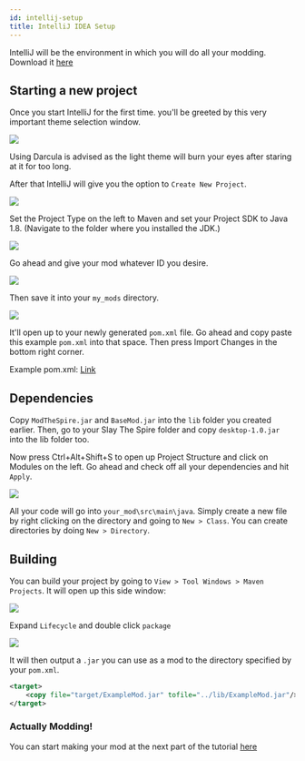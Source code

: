 ```yaml
---
id: intellij-setup
title: IntelliJ IDEA Setup
---
```


IntelliJ will be the environment in which you will do all your modding. Download it [here](https://www.jetbrains.com/idea/download/)

## Starting a new project

Once you start IntelliJ for the first time. you'll be greeted by this very important theme selection window.

![](https://cdn.discordapp.com/attachments/478705112773034004/482040748037111818/unknown.png)

Using Darcula is advised as the light theme will burn your eyes after staring at it for too long.

After that IntelliJ will give you the option to `Create New Project`.

![](https://i.imgur.com/NxYFb6D.png)

Set the Project Type on the left to Maven and set your Project SDK to Java 1.8. (Navigate to the folder where you installed the JDK.)

![](https://i.imgur.com/mZDhWhS.png)

Go ahead and give your mod whatever ID you desire.

![](https://i.imgur.com/dWS14vM.png)

Then save it into your `my_mods` directory.

![](https://i.imgur.com/vdMDwW8.png)

It'll open up to your newly generated `pom.xml` file. Go ahead and copy paste this example `pom.xml` into that space. Then press Import Changes in the bottom right corner.

Example pom.xml: [Link](https://gist.github.com/alexdriedger/fb74397086ee80073417f19d6305bb05)

## Dependencies

Copy `ModTheSpire.jar` and `BaseMod.jar` into the `lib` folder you created earlier. Then, go to your Slay The Spire folder and copy `desktop-1.0.jar` into the lib folder too.

Now press Ctrl+Alt+Shift+S to open up Project Structure and click on Modules on the left. Go ahead and check off all your dependencies and hit `Apply`.

![](https://i.imgur.com/zcsFzzJ.png)

All your code will go into `your_mod\src\main\java`. Simply create a new file by right clicking on the directory and going to `New > Class`. You can create directories by doing `New > Directory`.

## Building

You can build your project by going to `View > Tool Windows > Maven Projects`. It will open up this side window:

![](https://i.imgur.com/7aaKFdc.png)

Expand `Lifecycle` and double click `package`

![](https://cdn.discordapp.com/attachments/398373038732738570/485632315901345802/idea64_2018-09-01_19-08-21.png)

It will then output a `.jar` you can use as a mod to the directory specified by your `pom.xml`.

```xml
<target>
    <copy file="target/ExampleMod.jar" tofile="../lib/ExampleMod.jar"/> // tofile location is where you can find your compiled .jar file
</target>
```
### Actually Modding!

You can start making your mod at the next part of the tutorial [here](getting-started.md#write-some-code)

